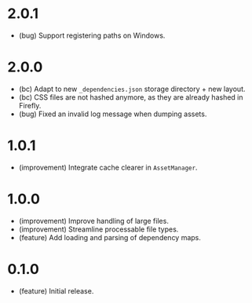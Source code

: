 2.0.1
=====

*   (bug) Support registering paths on Windows.


2.0.0
=====

*   (bc) Adapt to new `_dependencies.json` storage directory + new layout.
*   (bc) CSS files are not hashed anymore, as they are already hashed in Firefly.
*   (bug) Fixed an invalid log message when dumping assets.


1.0.1
=====

*   (improvement) Integrate cache clearer in `AssetManager`.


1.0.0
=====

*   (improvement) Improve handling of large files. 
*   (improvement) Streamline processable file types.
*   (feature) Add loading and parsing of dependency maps.


0.1.0
=====

*   (feature) Initial release.
